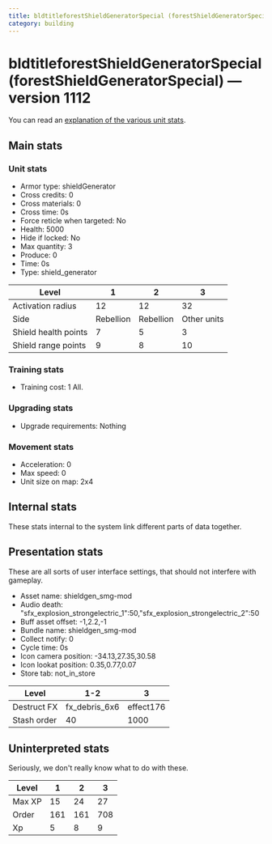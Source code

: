 ```yaml
---
title: bldtitleforestShieldGeneratorSpecial (forestShieldGeneratorSpecial)
category: building
---
```


# bldtitleforestShieldGeneratorSpecial (forestShieldGeneratorSpecial) — version 1112

You can read an [explanation  of the various unit stats](unitexplained.md).

## Main stats

### Unit stats

  * Armor type: shieldGenerator
  * Cross credits: 0
  * Cross materials: 0
  * Cross time: 0s
  * Force reticle when targeted: No
  * Health: 5000
  * Hide if locked: No
  * Max quantity: 3
  * Produce: 0
  * Time: 0s
  * Type: shield_generator

|Level               |1        |2        |3          |
|--------------------|---------|---------|-----------|
|Activation radius   |12       |12       |32         |
|Side                |Rebellion|Rebellion|Other units|
|Shield health points|7        |5        |3          |
|Shield range points |9        |8        |10         |


### Training stats

  * Training cost: 1 All.

### Upgrading stats

  * Upgrade requirements: Nothing

### Movement stats

  * Acceleration: 0
  * Max speed: 0
  * Unit size on map: 2x4

## Internal stats

These stats internal to the system link different parts of data together.


## Presentation stats

These are all sorts of user interface settings, that should not interfere with gameplay.

  * Asset name: shieldgen_smg-mod
  * Audio death: "sfx_explosion_strongelectric_1":50,"sfx_explosion_strongelectric_2":50
  * Buff asset offset: -1,2.2,-1
  * Bundle name: shieldgen_smg-mod
  * Collect notify: 0
  * Cycle time: 0s
  * Icon camera position: -34.13,27.35,30.58
  * Icon lookat position: 0.35,0.77,0.07
  * Store tab: not_in_store

|Level      |1-2          |3        |
|-----------|-------------|---------|
|Destruct FX|fx_debris_6x6|effect176|
|Stash order|40           |1000     |


## Uninterpreted stats

Seriously, we don't really know what to do with these.

|Level |1  |2  |3  |
|------|---|---|---|
|Max XP|15 |24 |27 |
|Order |161|161|708|
|Xp    |5  |8  |9  |


